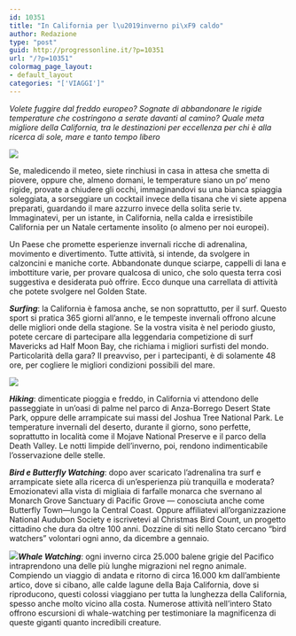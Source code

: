 ```yaml
---
id: 10351
title: "In California per l\u2019inverno pi\xF9 caldo"
author: Redazione
type: "post"
guid: http://progressonline.it/?p=10351
url: "/?p=10351"
colormag_page_layout:
- default_layout
categories: "['VIAGGI']"
---
```


*Volete fuggire dal freddo europeo? Sognate di abbandonare le rigide temperature che costringono a serate davanti al camino? Quale meta migliore della California, tra le destinazioni per eccellenza per chi è alla ricerca di sole, mare e tanto tempo libero*

![](https://progressonline.it/wp-content/uploads/2018/12/2010_mavericks_competition-1024x677.jpg)

Se, maledicendo il meteo, siete rinchiusi in casa in attesa che smetta di piovere, oppure che, almeno domani, le temperature siano un po’ meno rigide, provate a chiudere gli occhi, immaginandovi su una bianca spiaggia soleggiata, a sorseggiare un cocktail invece della tisana che vi siete appena preparati, guardando il mare azzurro invece della solita serie tv. Immaginatevi, per un istante, in California, nella calda e irresistibile California per un Natale certamente insolito (o almeno per noi europei).

Un Paese che promette esperienze invernali ricche di adrenalina, movimento e divertimento. Tutte attività, si intende, da svolgere in calzoncini e maniche corte. Abbandonate dunque sciarpe, cappelli di lana e imbottiture varie, per provare qualcosa di unico, che solo questa terra così suggestiva e desiderata può offrire. Ecco dunque una carrellata di attività che potete svolgere nel Golden State.

***Surfing***: la California è famosa anche, se non soprattutto, per il surf. Questo sport si pratica 365 giorni all’anno, e le tempeste invernali offrono alcune delle migliori onde della stagione. Se la vostra visita è nel periodo giusto, potete cercare di partecipare alla leggendaria competizione di surf Mavericks ad Half Moon Bay, che richiama i migliori surfisti del mondo. Particolarità della gara? Il preavviso, per i partecipanti, è di solamente 48 ore, per cogliere le migliori condizioni possibili del mare.

![](https://progressonline.it/wp-content/uploads/2018/12/Coorg-Experiences-BirdWatching-1024x593.jpg)

***Hiking***: dimenticate pioggia e freddo, in California vi attendono delle passeggiate in un’oasi di palme nel parco di Anza-Borrego Desert State Park, oppure delle arrampicate sui massi del Joshua Tree National Park. Le temperature invernali del deserto, durante il giorno, sono perfette, soprattutto in località come il Mojave National Preserve e il parco della Death Valley. Le notti limpide dell’inverno, poi, rendono indimenticabile l’osservazione delle stelle.

***Bird e Butterfly Watching***: dopo aver scaricato l’adrenalina tra surf e arrampicate siete alla ricerca di un’esperienza più tranquilla e moderata? Emozionatevi alla vista di migliaia di farfalle monarca che svernano al Monarch Grove Sanctuary di Pacific Grove — conosciuta anche come Butterfly Town—lungo la Central Coast. Oppure affiliatevi all’organizzazione National Audubon Society e iscrivetevi al Christmas Bird Count, un progetto cittadino che dura da oltre 100 anni. Dozzine di siti nello Stato cercano “bird watchers” volontari ogni anno, da dicembre a gennaio.

***![](https://progressonline.it/wp-content/uploads/2018/12/ocean-dreaming-ii-whale-watching-2.jpg)Whale Watching***: ogni inverno circa 25.000 balene grigie del Pacifico intraprendono una delle più lunghe migrazioni nel regno animale. Compiendo un viaggio di andata e ritorno di circa 16.000 km dall’ambiente artico, dove si cibano, alle calde lagune della Baja California, dove si riproducono, questi colossi viaggiano per tutta la lunghezza della California, spesso anche molto vicino alla costa. Numerose attività nell’intero Stato offrono escursioni di whale-watching per testimoniare la magnificenza di queste giganti quanto incredibili creature.